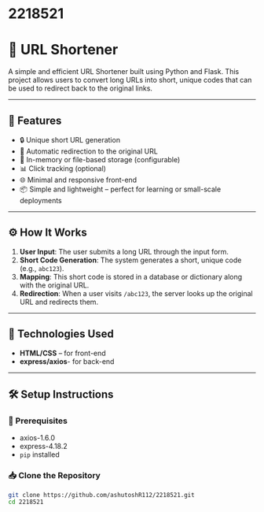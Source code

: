 # 2218521

# 🔗 URL Shortener

A simple and efficient URL Shortener built using Python and Flask. This project allows users to convert long URLs into short, unique codes that can be used to redirect back to the original links.

---

## 📌 Features

- 🔒 Unique short URL generation
- 🔁 Automatic redirection to the original URL
- 🧠 In-memory or file-based storage (configurable)
- 📊 Click tracking (optional)
- 🌐 Minimal and responsive front-end
- 📦 Simple and lightweight – perfect for learning or small-scale deployments

---

## ⚙️ How It Works

1. **User Input**: The user submits a long URL through the input form.
2. **Short Code Generation**: The system generates a short, unique code (e.g., `abc123`).
3. **Mapping**: This short code is stored in a database or dictionary along with the original URL.
4. **Redirection**: When a user visits `/abc123`, the server looks up the original URL and redirects them.

---

## 🚀 Technologies Used


- **HTML/CSS** – for front-end
- **express/axios**- for back-end

---

## 🛠️ Setup Instructions

### 🔧 Prerequisites

- axios-1.6.0
- express-4.18.2
- `pip` installed

### 📥 Clone the Repository

```bash
git clone https://github.com/ashutoshR112/2218521.git
cd 2218521
